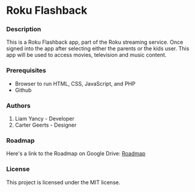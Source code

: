 # Roku Flashback

### Description
This is a Roku Flashback app, part of the Roku streaming service. Once signed into the app after selecting either the parents or the kids user. This app will be used to access movies, television and music content.

### Prerequisites
- Browser to run HTML, CSS, JavaScript, and PHP
- Github

### Authors
1. Liam Yancy - Developer
2. Carter Geerts - Designer

### Roadmap
 Here's a link to the Roadmap on Google Drive: [Roadmap](https://docs.google.com/document/d/1R-tIUYHSSufoNhCpeEmZFAbreUtX4M-tlrbCOn_4tD8/edit?usp=sharing)
 
### License
This project is licensed under the MIT license.